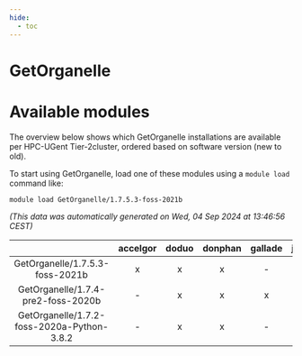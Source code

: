```yaml
---
hide:
  - toc
---
```


GetOrganelle
============

# Available modules


The overview below shows which GetOrganelle installations are available per HPC-UGent Tier-2cluster, ordered based on software version (new to old).

To start using GetOrganelle, load one of these modules using a `module load` command like:

```shell
module load GetOrganelle/1.7.5.3-foss-2021b
```

*(This data was automatically generated on Wed, 04 Sep 2024 at 13:46:56 CEST)*  

| |accelgor|doduo|donphan|gallade|joltik|shinx|skitty|
| :---: | :---: | :---: | :---: | :---: | :---: | :---: | :---: |
|GetOrganelle/1.7.5.3-foss-2021b|x|x|x|-|x|-|x|
|GetOrganelle/1.7.4-pre2-foss-2020b|-|x|x|x|x|-|x|
|GetOrganelle/1.7.2-foss-2020a-Python-3.8.2|-|x|x|-|x|-|x|

